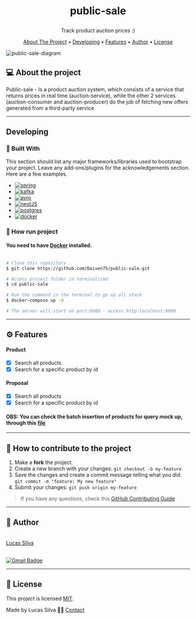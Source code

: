 <h1>
<p align="center">
  <br>public-sale
</h1>
  <p align="center">
    Track product auction prices :)
  <br/>
  </p>
</p>
<p align="center">
  <a href="#-about-the-project">About The Project</a> •
  <a href="#developing">Developing</a> •
  <a href="#%EF%B8%8F-features">Features</a> •
  <a href="#-author">Author</a> •
  <a href="#-license">License</a>
</p>

![public-sale-diagram](https://github.com/Daiven75/public-sale/assets/44280182/5d2577ff-2865-410b-ab02-45f63502e6d2)                                                                                                
                                                                                                                                                      
## 💻 About the project

Public-sale - Is a product auction system, which consists of a service that returns prices in real time (auction-service), while the other 2 services (auction-consumer and auction-producer) do the job of fetching new offers generated from a third-party service

---

## Developing

### 🔨 Built With
This section should list any major frameworks/libraries used to bootstrap your project. Leave any add-ons/plugins for the acknowledgements section. Here are a few examples.

* [![spring][Spring]][Spring-url]
* [![kafka][Kafka]][Kafka-url]
* [![avro][Avro]][Avro-url]
* [![nestJS][NestJS]][NestJS-url]
* [![postgres][Postgres]][Postgres-url]
* [![docker][Docker]][Docker-url]

### 🚀 How run project

#### You need to have [Docker](https://www.docker.com/) installed.

```bash

# Clone this repository
$ git clone https://github.com/Daiven75/public-sale.git

# Access project folder in terminal/cmd
$ cd public-sale

# Run the command in the terminal to go up all stack
$ docker-compose up -d

# The server will start on port:8080 - access http:localhost:8080

```

---

## ⚙️ Features

#### Product
- [x] Search all products
- [x] Search for a specific product by id

#### Proposal
- [x] Search all products
- [x] Search for a specific product by id

#### OBS: You can check the batch insertion of products for query mock up, through this [file](https://github.com/Daiven75/public-sale/blob/master/auction-service/src/main/resources/data.sql)
---

## 💪 How to contribute to the project

1. Make a **fork** the project.
2. Create a new branch with your changes: `git checkout -b my-feature`
3. Save the changes and create a commit message telling what you did: `git commit -m "feature: My new feature"`
4. Submit your changes: `git push origin my-feature`
> If you have any questions, check this [GitHub Contributing Guide](./CONTRIBUTING.md)

---

## 🦸 Author

 <br />
 <a href="https://github.com/Daiven75">Lucas Silva</a>
 <br />
 <br />
 
[![Gmail Badge](https://img.shields.io/badge/-75.lucas.slima@gmail.com-c14438?style=flat-square&logo=Gmail&logoColor=white&link=mailto:75.lucas.slima@gmail.com)](mailto:75.lucas.slima@gmail.com)

---

## 📝 License

This project is licensed [MIT](./LICENSE).

Made by Lucas Silva 👋🏽 [Contact](https://www.linkedin.com/in/lucas-silva-959102169)

[Spring]: https://img.shields.io/badge/spring-008000?style=for-the-badge&logo=spring&logoColor=white
[Spring-url]: https://spring.io/

[Kafka]: https://img.shields.io/badge/kafka-000000?style=for-the-badge&logo=apache-kafka&logoColor=white
[Kafka-url]: https://kafka.apache.org/

[Postgres]: https://img.shields.io/badge/postgres-483d8b?style=for-the-badge&logo=postgresql&logoColor=white
[Postgres-url]: https://www.postgresql.org/

[NestJS]: https://img.shields.io/badge/nest-b22222?style=for-the-badge&logo=nestjs&logoColor=white
[NestJS-url]: https://nestjs.com/

[Avro]: https://img.shields.io/badge/avro-dodgerblue?style=for-the-badge&logo=avro&logoColor=white
[Avro-url]: https://avro.apache.org/

[Docker]: https://img.shields.io/badge/docker-00bfff?style=for-the-badge&logo=docker&logoColor=white
[Docker-url]: https://www.docker.com/
